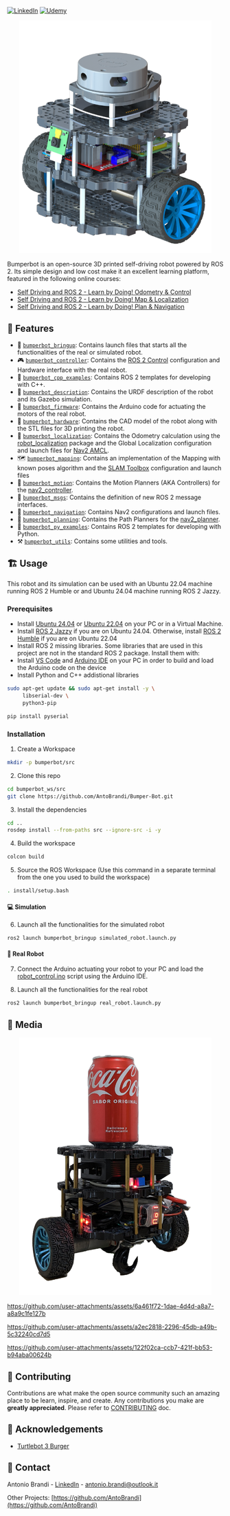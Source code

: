 [![LinkedIn][linkedin-shield]][linkedin-url]
[![Udemy][udemy-shield]][udemy-url]

<p align="center">
  <img src="media/BumperBot.png" alt="Logo" width="450">
</p>

Bumperbot is an open-source 3D printed self-driving robot powered by ROS 2. Its simple design and low cost make it an excellent learning platform, featured in the following online courses:
* [Self Driving and ROS 2 - Learn by Doing! Odometry & Control
](https://www.udemy.com/course/self-driving-and-ros-2-learn-by-doing-odometry-control/?referralCode=50BCC4E84DB2DB09BFB3)
* [Self Driving and ROS 2 - Learn by Doing! Map & Localization
](https://www.udemy.com/course/self-driving-and-ros-2-learn-by-doing-map-localization/?referralCode=8FC4AC725C57F7A93F79)
* [Self Driving and ROS 2 - Learn by Doing! Plan & Navigation](https://www.udemy.com/course/self-driving-and-ros-2-learn-by-doing-plan-navigation/?referralCode=1F6AFF9E9A8E7D5D057A)

## :robot: Features

- :rocket: [`bumperbot_bringup`](./bumperbot_bringup): Contains launch files that starts all the functionalities of the real or simulated robot.
- :video_game: [`bumperbot_controller`](./bumperbot_controller): Contains the [ROS 2 Control](https://control.ros.org/rolling/index.html) configuration and Hardware interface with the real robot.
- :paperclip: [`bumperbot_cpp_examples`](./bumperbot_cpp_examples): Contains ROS 2 templates for developing with C++.
- :ledger: [`bumperbot_description`](./bumperbot_description): Contains the URDF description of the robot and its Gazebo simulation.
- :battery: [`bumperbot_firmware`](./bumperbot_firmware): Contains the Arduino code for actuating the motors of the real robot.
- :car: [`bumperbot_hardware`](./bumperbot_hardware): Contains the CAD model of the robot along with the STL files for 3D printing the robot.
- :pushpin: [`bumperbot_localization`](./bumperbot_localization): Contains the Odometry calculation using the [robot_localization](https://docs.ros.org/en/melodic/api/robot_localization/html/index.html) package and the Global Localization configuration and launch files for [Nav2 AMCL](https://docs.nav2.org/configuration/packages/configuring-amcl.html).
- :world_map: [`bumperbot_mapping`](./bumperbot_mapping): Contains an implementation of the Mapping with known poses algorithm and the [SLAM Toolbox](https://github.com/SteveMacenski/slam_toolbox) configuration and launch files
- :vertical_traffic_light: [`bumperbot_motion`](./bumperbot_motion/): Contains the Motion Planners (AKA Controllers) for the [nav2_controller](https://docs.nav2.org/configuration/packages/configuring-controller-server.html).
- :email: [`bumperbot_msgs`](./bumperbot_msgs/): Contains the definition of new ROS 2 message interfaces.
- :compass: [`bumperbot_navigation`](./bumperbot_navigation/): Contains Nav2 configurations and launch files.
- :triangular_ruler: [`bumperbot_planning`](./bumperbot_planning/): Contains the Path Planners for the [nav2_planner](https://docs.nav2.org/configuration/packages/configuring-planner-server.html).
- :paperclip: [`bumperbot_py_examples`](./bumperbot_py_examples/): Contains ROS 2 templates for developing with Python.
- :hammer_and_pick: [`bumperbot_utils`](./bumperbot_utils/): Contains some utilities and tools.

## :building_construction: Usage

This robot and its simulation can be used with an Ubuntu 22.04 machine running ROS 2 Humble or and Ubuntu 24.04 machine running ROS 2 Jazzy.

### Prerequisites

* Install [Ubuntu 24.04](https://ubuntu.com/download/desktop) or [Ubuntu 22.04](https://releases.ubuntu.com/jammy/) on your PC or in a Virtual Machine.
* Install [ROS 2 Jazzy](https://docs.ros.org/en/jazzy/Installation/Ubuntu-Install-Debians.html) if you are on Ubuntu 24.04. Otherwise, install [ROS 2 Humble](https://docs.ros.org/en/jazzy/Installation/Ubuntu-Install-Debians.html) if you are on Ubuntu 22.04
* Install ROS 2 missing libraries. Some libraries that are used in this project are not in the standard ROS 2 package. Install them with:
* Install [VS Code](https://code.visualstudio.com/) and [Arduino IDE](https://docs.arduino.cc/software/ide-v2/tutorials/getting-started/ide-v2-downloading-and-installing/) on your PC in order to build and load the Arduino code on the device
* Install Python and C++ addistional libraries
```sh
sudo apt-get update && sudo apt-get install -y \
     libserial-dev \
     python3-pip
```

```sh
pip install pyserial
```

### Installation

1. Create a Workspace
```sh
mkdir -p bumperbot/src
```

2. Clone this repo
```sh
cd bumperbot_ws/src
git clone https://github.com/AntoBrandi/Bumper-Bot.git
```

3. Install the dependencies
```sh
cd ..
rosdep install --from-paths src --ignore-src -i -y
```

4. Build the workspace
```sh
colcon build
```

5. Source the ROS Workspace (Use this command in a separate terminal from the one you used to build the workspace)
```sh
. install/setup.bash
```

#### :computer: Simulation

6. Launch all the functionalities for the simulated robot
```sh
ros2 launch bumperbot_bringup simulated_robot.launch.py
```

#### :mechanical_arm: Real Robot

7. Connect the Arduino actuating your robot to your PC and load the [robot_control.ino](./bumperbot_firmware/firmware/robot_control/robot_control.ino) script using the Arduino IDE.

8. Launch all the functionalities for the real robot
```sh
ros2 launch bumperbot_bringup real_robot.launch.py
```

## :selfie: Media

<p align="center">
  <img src="media/real_robot_coke.png" alt="Robot Coke" width="450">
</p>

https://github.com/user-attachments/assets/6a461f72-1dae-4d4d-a8a7-a8a9c1fe127b

https://github.com/user-attachments/assets/a2ec2818-2296-45db-a49b-5c32240cd7d5

https://github.com/user-attachments/assets/122f02ca-ccb7-421f-bb53-b94aba00624b


## :raised_hands: Contributing

Contributions are what make the open source community such an amazing place to be learn, inspire, and create. Any contributions you make are **greatly appreciated**.
Please refer to [CONTRIBUTING](CONTRIBUTING.md) doc.

## :star2: Acknowledgements
* [Turtlebot 3 Burger](https://emanual.robotis.com/docs/en/platform/turtlebot3/overview/)

## :link: Contact

Antonio Brandi - [LinkedIn]([linkedin-url]) - antonio.brandi@outlook.it

Other Projects: [https://github.com/AntoBrandi](https://github.com/AntoBrandi)


[linkedin-shield]: https://img.shields.io/badge/-LinkedIn-black.svg?style=flat-square&logo=linkedin&colorB=555
[linkedin-url]: https://www.linkedin.com/in/antonio-brandi-512166bb/
[udemy-shield]: https://img.shields.io/badge/-Udemy-black.svg?style=flat-square&logo=udemy&colorB=555
[udemy-url]: https://www.udemy.com/course/self-driving-and-ros-2-learn-by-doing-odometry-control/?referralCode=50BCC4E84DB2DB09BFB3
